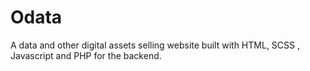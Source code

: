 # Odata
 A data and other digital assets selling website built with HTML, SCSS , Javascript and PHP for the backend.

